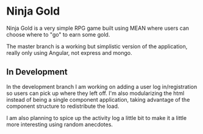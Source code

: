 
# Ninja Gold
Ninja Gold is a very simple RPG game built using MEAN where users can choose where to "go" to earn some gold.

The master branch is a working but simplistic version of the application, really only using Angular, not express and mongo. 

## In Development
In the development branch I am working on adding a user log in/registration so users can pick up where they left off. I'm also modularizing the html instead of being a single component application, taking advantage of the component structure to redistribute the load. 

I am also planning to spice up the activity log a little bit to make it a little more interesting using random anecdotes. 


